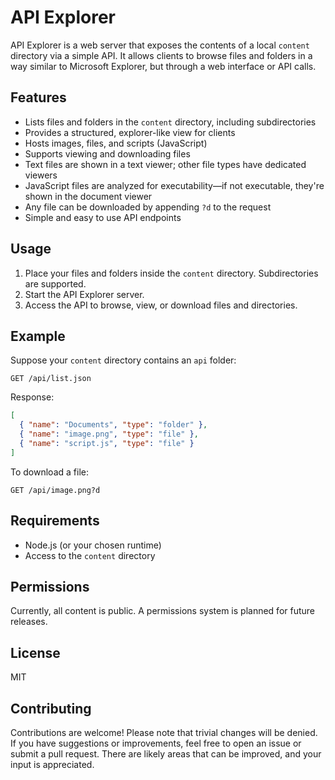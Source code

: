 # API Explorer
API Explorer is a web server that exposes the contents of a local `content` directory via a simple API. It allows clients to browse files and folders in a way similar to Microsoft Explorer, but through a web interface or API calls.

## Features

- Lists files and folders in the `content` directory, including subdirectories
- Provides a structured, explorer-like view for clients
- Hosts images, files, and scripts (JavaScript)
- Supports viewing and downloading files
- Text files are shown in a text viewer; other file types have dedicated viewers
- JavaScript files are analyzed for executability—if not executable, they're shown in the document viewer
- Any file can be downloaded by appending `?d` to the request
- Simple and easy to use API endpoints

## Usage

1. Place your files and folders inside the `content` directory. Subdirectories are supported.
2. Start the API Explorer server.
3. Access the API to browse, view, or download files and directories.

## Example

Suppose your `content` directory contains an `api` folder:

```
GET /api/list.json
```

Response:
```json
[
  { "name": "Documents", "type": "folder" },
  { "name": "image.png", "type": "file" },
  { "name": "script.js", "type": "file" }
]
```

To download a file:
```
GET /api/image.png?d
```

## Requirements

- Node.js (or your chosen runtime)
- Access to the `content` directory

## Permissions

Currently, all content is public. A permissions system is planned for future releases.

## License

MIT

## Contributing

Contributions are welcome! Please note that trivial changes will be denied. If you have suggestions or improvements, feel free to open an issue or submit a pull request. There are likely areas that can be improved, and your input is appreciated.